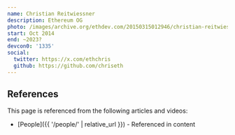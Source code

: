 ```yaml
---
name: Christian Reitwiessner
description: Ethereum OG
photo: /images/archive.org/ethdev.com/20150315012946/christian-reitwiessner.jpg
start: Oct 2014
end: ~2023?
devcon0: '1335'
social:
  twitter: https://x.com/ethchris
  github: https://github.com/chriseth
---
```



## References

This page is referenced from the following articles and videos:

- [People]({{ '/people/' | relative_url }}) - Referenced in content